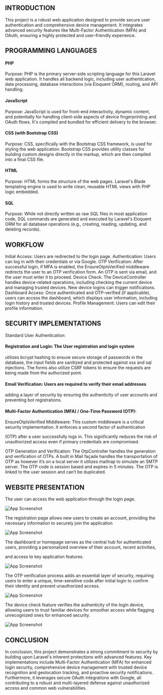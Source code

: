 ## INTRODUCTION

This project is a robust web application designed to provide secure user
authentication and comprehensive device management. It integrates advanced
security features like Multi-Factor Authentication (MFA) and OAuth, ensuring a
highly protected and user-friendly experience.
## PROGRAMMING LANGUAGES
#### PHP

Purpose: PHP is the primary server-side scripting language for this Laravel
web application. It handles all backend logic, including user authentication,
data processing, database interactions (via Eloquent ORM), routing, and API
handling.
#### JavaScript
Purpose: JavaScript is used for front-end interactivity, dynamic content,
and potentially for handling client-side aspects of device fingerprinting
and OAuth flows. It's compiled and bundled for efficient delivery to the
browser.
#### CSS (with Bootstrap CSS)
Purpose: CSS, specifically with the Bootstrap CSS framework, is used for
styling the web application. Bootstrap CSS provides utility classes for
building custom designs directly in the markup, which are then compiled
into a final CSS file.
#### HTML
Purpose: HTML forms the structure of the web pages. Laravel's Blade
templating engine is used to write clean, reusable HTML views with PHP
logic embedded.
#### SQL

Purpose: While not directly written as raw SQL files in most application
code, SQL commands are generated and executed by Laravel's Eloquent
ORM for all database operations (e.g., creating, reading, updating, and
deleting records).

## WORKFLOW
Initial Access: Users are redirected to the login page.
Authentication: Users can log in with their credentials or via Google.
OTP Verification: After successful login, if MFA is enabled, the
EnsureOtpIsVerified middleware redirects the user to an OTP verification form. An OTP is sent via email, and the user must enter it to proceed.
Device Check: The DeviceController handles device-related operations, including checking the current device and managing trusted devices. New device logins can trigger notifications.
Dashboard Access: Once authenticated and OTP-verified (if applicable), users can access the dashboard, which displays user information, including
login history and trusted devices.
Profile Management: Users can edit their profile information.

## SECURITY IMPLEMENTATIONS

Standard User Authentication:

#### Registration and Login: The User registration and login system
utilizes bcrypt hashing to ensure secure storage of passwords in the
database, the input fields are sanitized and protected against xss and
sql injections. The forms also utilize CSRF tokens to ensure the
requests are being made from the authorized point.
#### Email Verification: Users are required to verify their email addresses
adding a layer of security by ensuring the authenticity of user accounts
and preventing bot registrations.

#### Multi-Factor Authentication (MFA) / One-Time Password (OTP):

EnsureOtpIsVerified Middleware: This custom middleware is a critical
security implementation. It enforces a second factor of authentication

(OTP) after a user successfully logs in. This significantly reduces the risk
of unauthorized access even if primary credentials are compromised.

OTP Generation and Verification: The OtpController handles the
generation and verification of OTPs. A built in Mail façade handles the
transportation of OTP as however it’s on a local server it utilizes mailtrap
to simulate an SMTP server. The OTP code is session based and expires in
5 minutes. The OTP is linked to the user session and can’t be duplicated.

## WEBSITE PRESENTATION

The user can access the web application through the login page.

![App Screenshot](public/assets/media/img/login.png)

The registration page allows new users to create an account, providing
the necessary information to securely join the application

![App Screenshot](public/assets/media/img/register.png)

The dashboard or homepage serves as the central hub for authenticated
users, providing a personalized overview of their account, recent activities,

and access to key application features.

![App Screenshot](public/assets/media/img/admin.jpg)

The OTP verification process adds an essential layer of security,
requiring users to enter a unique, time-sensitive code after initial login
to confirm their identity and prevent unauthorized access.

![App Screenshot](public/assets/media/img/otp.png)

The device check feature verifies the authenticity of the login device,
allowing users to trust familiar devices for smoother access while flagging
unrecognized ones for enhanced security.

![App Screenshot](public/assets/media/img/fingerprint.png)
## CONCLUSION

In conclusion, this project demonstrates a strong commitment to security by
building upon Laravel's inherent protections with advanced features. Key
implementations include Multi-Factor Authentication (MFA) for enhanced
login security, comprehensive device management with trusted device
recognition and geolocation tracking, and proactive security notifications.
Furthermore, it leverages secure OAuth integrations with Google, all
contributing to a robust and multi-layered defense against unauthorized
access and common web vulnerabilities.
